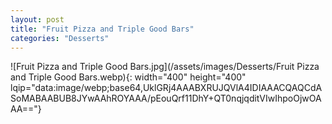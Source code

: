 ```yaml
---
layout: post
title: "Fruit Pizza and Triple Good Bars"
categories: "Desserts"
---
```

![Fruit Pizza and Triple Good Bars.jpg](/assets/images/Desserts/Fruit Pizza and Triple Good Bars.webp){: width="400" height="400" lqip="data:image/webp;base64,UklGRj4AAABXRUJQVlA4IDIAAACQAQCdASoMABAABUB8JYwAAhROYAAA/pEouQrf11DhY+QT0nqjqditVIwIhpoOjwOAAA=="}

